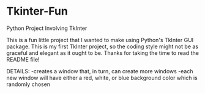 # Tkinter-Fun
Python Project Involving TkInter

This is a fun little project that I wanted to make using Python's TkInter GUI package. This is my first TkInter project, so the coding style might not be as graceful and elegant as it ought to be. Thanks for taking the time to read the README file!

DETAILS:
-creates a window that, in turn, can create more windows
-each new window will have either a red, white, or blue background color which is randomly chosen
